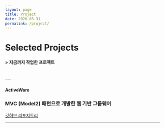```yaml
---
layout: page
title: Project
date: 2020-03-31
permalink: /project/
---
```


# Selected Projects

#### > 지금까지 작업한 프로젝트

<br>
---

#### ActiveWare

### MVC (Model2) 패턴으로 개발한 웹 기반 그룹웨어
<a href="https://github.com/iamheonil/KHSemiProject" target="_blank">깃허브 리포지토리</a>

---
<br>

<br><br><br><br><br>